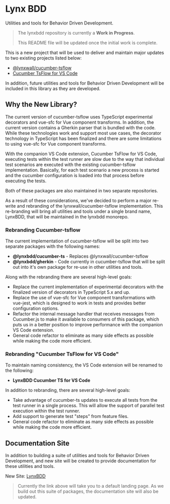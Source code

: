 # Lynx BDD

Utilities and tools for Behavior Driven Development.

> The lynxbdd repository is currently a **Work in Progress**.
>
> This README file will be updated once the initial work is complete.

This is a new project that will be used to deliver and maintain major updates to two existing projects listed below:

- [@lynxwall/cucumber-tsflow](https://www.npmjs.com/package/@lynxwall/cucumber-tsflow)
- [Cucumber TsFlow for VS Code](https://marketplace.visualstudio.com/items?itemName=lynxwall.cucumber-tsflow-vscode)

In addition, future utilities and tools for Behavior Driven Development will be included in this library as they are developed.

## Why the New Library?

The current version of cucumber-tsflow uses TypeScript experimental decorators and vue-sfc for Vue component transforms. In addition, the current version contains a Gherkin parser that is bundled with the code. While these technologies work and support most use cases, the decorator technology in TypeScript has been finalized and there are some limitations to using vue-sfc for Vue component transforms.

With the companion VS Code extension, Cucumber TsFlow for VS Code, executing tests within the test runner are slow due to the way that individual test scenarios are executed with the existing cucumber-tsflow implementation. Basically, for each test scenario a new process is started and the cucumber configuration is loaded into that process before executing the tests.

Both of these packages are also maintained in two separate repositories.

As a result of these considerations, we've decided to perform a major re-write and rebranding of the lynxwall/cucumber-tsflow implementation. This re-branding will bring all utilities and tools under a single brand name, LynxBDD, that will be maintained in the lynxbdd monorepo.

### Rebranding Cucumber-tsflow

The current implementation of cucumber-tsflow will be split into two separate packages with the following names:

- **@lynxbdd/cucumber-ts** - Replaces @lynxwall/cucumber-tsflow
- **@lynxbdd/gherkin** - Code currently in cucumber-tsflow that will be split out into it's own package for re-use in other utilities and tools.

Along with the rebranding there are several high-level goals:

- Replace the current implementation of experimental decorators with the finalized version of decorators in TypeScript 5.x and up.
- Replace the use of vue-sfc for Vue component transformations with vue-jest, which is designed to work in tests and provides better configuration options.
- Refactor the internal message handler that receives messages from Cucumber.js to make it available to consumers of this package, which puts us in a better position to improve performance with the companion VS Code extension.
- General code refactor to eliminate as many side effects as possible while making the code more efficient.

### Rebranding "Cucumber TsFlow for VS Code"

To maintain naming consistency, the VS Code extension will be renamed to the following:

- **LynxBDD Cucumber TS for VS Code**

In addition to rebranding, there are several high-level goals:

- Take advantage of cucumber-ts updates to execute all tests from the test runner in a single process. This will allow the support of parallel test execution within the test runner.
- Add support to generate test "steps" from feature files.
- General code refactor to eliminate as many side effects as possible while making the code more efficient.

## Documentation Site

In addition to building a suite of utilities and tools for Behavior Driven Development, and new site will be created to provide documentation for these utilities and tools.

New Site: [LynxBDD](http://lynxbdd.com)

> Currently the link above will take you to a default landing page. As we build out this suite of packages, the documentation site will also be updated.

